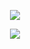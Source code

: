 <p align='center'>
<img src="https://readme-typing-svg.herokuapp.com?color=%2336BCF7&size=25&center=true&vCenter=true&width=433&height=75&lines=I'm+Mert;Marketing+Cloud+Developer;%40mertolcar">
</p>
<p align='center'>
<img src="https://github.com/mertolcar/me/assets/125353864/680a5d70-5706-4c11-a2f3-9c41ca22a2ea" frameBorder="0" class="giphy-embed" allowFullScreen></img></p>
<br>
